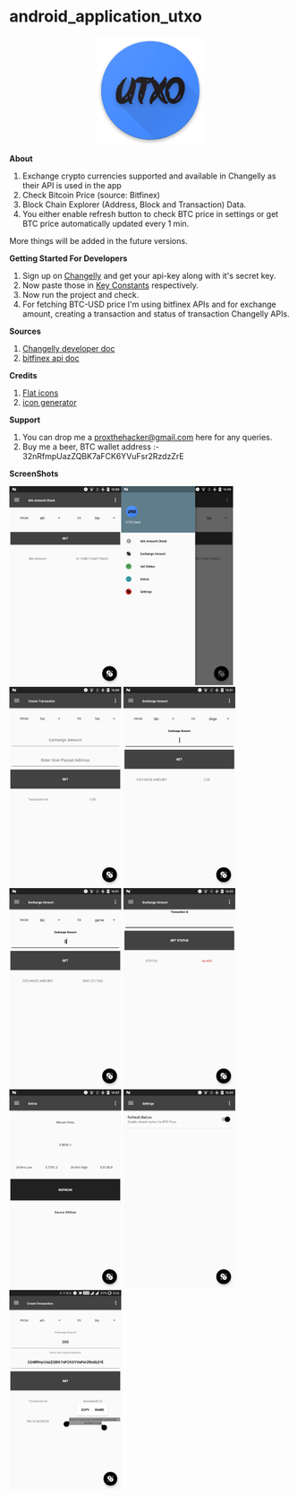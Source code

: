 # android_application_utxo 
<p align="center"> <img src="https://raw.githubusercontent.com/percy-g2/android_application_utxo/master/app/src/main/res/mipmap-xxxhdpi/ic_launcher.png?raw=true"/></p>

**About**
1. Exchange crypto currencies supported and available in Changelly as their API is used in the app
2. Check Bitcoin Price (source: Bitfinex)
3. Block Chain Explorer (Address, Block and Transaction) Data.
3. You either enable refresh button to check BTC price in settings or get BTC price automatically updated every 1 min.

More things will be added in the future versions.


**Getting Started For Developers**

1. Sign up on [Changelly](https://changelly.com/) and get your api-key along with it's secret key.
2. Now paste those in [Key Constants](https://github.com/percy-g2/android_application_utxo/blob/master/app/src/main/java/com/androidevlinux/percy/UTXO/utils/Constants.java) respectively.
3. Now run the project and check.
4. For fetching BTC-USD price I'm using bitfinex APIs and for exchange amount, creating a transaction and status of transaction Changelly APIs.

**Sources**
1. [Changelly developer doc](https://changelly.com/developers)
2. [bitfinex api doc](https://bitfinex.readme.io/v1/docs)

**Credits**

1. [Flat icons](http://flaticon.com/)
2. [icon generator](https://romannurik.github.io/AndroidAssetStudio/icons-launcher.html#foreground.type=clipart&foreground.clipart=android&foreground.space.trim=1&foreground.space.pad=0.25&foreColor=rgba(96%2C%20125%2C%20139%2C%200)&backColor=rgb(68%2C%20138%2C%20255)&crop=0&backgroundShape=square&effects=none&name=ic_launcher)

**Support**
1. You can drop me a proxthehacker@gmail.com here for any queries.
2. Buy me a beer, BTC  wallet address :- 32nRfmpUazZQBK7aFCK6YVuFsr2RzdzZrE

**ScreenShots**

<img width="200" alt="portfolio_view" src="https://github.com/percy-g2/android_application_utxo/blob/master/screenshots/1.png"><img width="200" alt="portfolio_view" src="https://github.com/percy-g2/android_application_utxo/blob/master/screenshots/2.png">
<img width="200" alt="portfolio_view" src="https://github.com/percy-g2/android_application_utxo/blob/master/screenshots/3.png">
<img width="200" alt="portfolio_view" src="https://github.com/percy-g2/android_application_utxo/blob/master/screenshots/4.png">
<img width="200" alt="portfolio_view" src="https://github.com/percy-g2/android_application_utxo/blob/master/screenshots/5.png">
<img width="200" alt="portfolio_view" src="https://github.com/percy-g2/android_application_utxo/blob/master/screenshots/6.png">
<img width="200" alt="portfolio_view" src="https://github.com/percy-g2/android_application_utxo/blob/master/screenshots/7.png">
<img width="200" alt="portfolio_view" src="https://github.com/percy-g2/android_application_utxo/blob/master/screenshots/8.png">
<img width="200" alt="portfolio_view" src="https://github.com/percy-g2/android_application_utxo/blob/master/screenshots/9.jpg">

